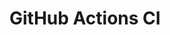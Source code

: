 # GitHub Actions CI























































































































































































































































































































































































































































































































































































































































































































































































































































































































































































































































































































































































































































































































































































































































































































































































































































































































































































































































































































































































































































































































































































































































































































































































































































































































































































































































































































































































